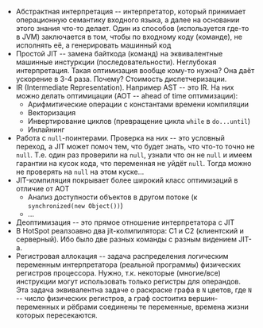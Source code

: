 * Абстрактная интерпретация -- интерпретатор, который принимает операционную семантику входного языка, а далее на основании этого знания что-то делает. Один из способов (используется где-то в JVM) заключается в том, чтобы по входному коду (команде), не исполнять её, а генерировать машинный код
* Простой JIT -- замена байткода (команд) на эквивалентные машинные инстуркции (последовательности). Неглубокая интерпретация. Такая оптимизация вообще кому-то нужна? Она даёт ускорение в 3-4 раза. Почему? Стоимость диспетчеризации.
* IR (Intermediate Representation). Например AST -- это IR. На них можно делать оптимицации (AOT -- ahead of time оптимизации):
    - Арифмитические операции с константами времени компиляции
    - Векторизация
    - Инвертирование циклов (превращение цикла `while` в `do...until`)
    - Инлайнинг
* Работа с `null`-поинтерами. Проверка на них -- это условный переход, а JIT может помоч тем, что будет знать, что что-то точно не `null`. Т.е. один раз проверили на `null`, узнали что он не `null` и имеем гарантии на кусок кода, что переменная не уйдёт `null`. Тогда можно не проверять на `null` на этом куске...
* JIT-компиляция покрывает более широкий класс оптимизаций в отличие от AOT
    - Анализ доступности объектов в другом потоке (к `synchronized(new Object())`)
    - ...
* Деоптимизация -- это прямое отношение интерпретатора с JIT
* В HotSpot реалзоавно два jit-колмпилятора: C1 и C2 (клиентский и серверный). Ибо было две разных команды с разным видением JIT-а.
* Регистровая аллокация -- задача распределения логическим переменным интерпретатора (реальной программы) физических регистров процессора. Нужно, т.к. некоторые (многие/все) инструкции могут использовать только регистры для операндов. Эта задача эквивалентна задаче о раскраске графа в `N` цветов, где `N` -- число физических регистров, а граф состоитиз вершин-переменных и рёбрами соединены те переменные, времена жизни которых пересекаются.
